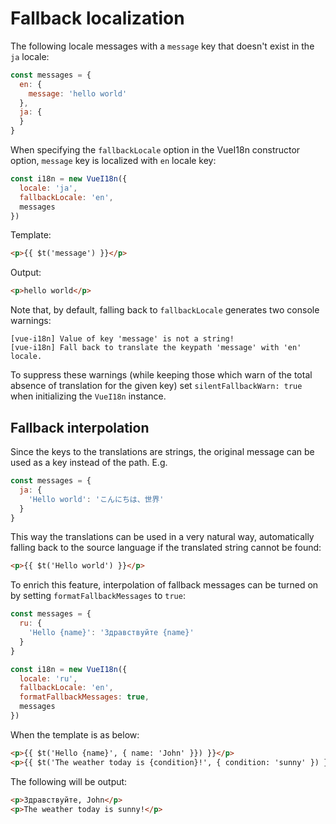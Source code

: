 # Fallback localization

The following locale messages with a `message` key that doesn't exist in the `ja` locale:

```js
const messages = {
  en: {
    message: 'hello world'
  },
  ja: {
  }
}
```

When specifying the `fallbackLocale` option in the VueI18n constructor option, `message` key is localized with `en` locale key:

```js
const i18n = new VueI18n({
  locale: 'ja',
  fallbackLocale: 'en',
  messages
})
```

Template:

```html
<p>{{ $t('message') }}</p>
```

Output:

```html
<p>hello world</p>
```

Note that, by default, falling back to `fallbackLocale` generates two console warnings:

```console
[vue-i18n] Value of key 'message' is not a string!
[vue-i18n] Fall back to translate the keypath 'message' with 'en' locale.
```

To suppress these warnings (while keeping those which warn of the total absence of translation for the given key) set `silentFallbackWarn: true` when initializing the `VueI18n` instance.

## Fallback interpolation

Since the keys to the translations are strings, the original message can be used as a key instead of the path.
E.g.

```javascript
const messages = {
  ja: {
    'Hello world': 'こんにちは、世界'
  }
}
```

This way the translations can be used in a very natural way, automatically falling back to the source language if the translated string cannot be found:

```html
<p>{{ $t('Hello world') }}</p>
```

To enrich this feature, interpolation of fallback messages can be turned on by setting `formatFallbackMessages` to `true`:

```javascript
const messages = {
  ru: {
    'Hello {name}': 'Здравствуйте {name}'
  }
}

const i18n = new VueI18n({
  locale: 'ru',
  fallbackLocale: 'en',
  formatFallbackMessages: true,
  messages
})
```

When the template is as below:

```html
<p>{{ $t('Hello {name}', { name: 'John' }}) }}</p>
<p>{{ $t('The weather today is {condition}!', { condition: 'sunny' }) }}</p>
```

The following will be output:

```html
<p>Здравствуйте, John</p>
<p>The weather today is sunny!</p>
```
